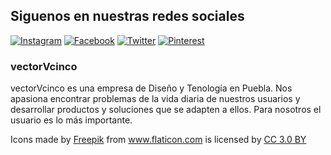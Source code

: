 ## Siguenos en nuestras redes sociales

[![Instagram][logo-instagram]](https://instagram.com/vectorvcinco)
[![Facebook][logo-facebook]](https://facebook.com/vectorvcinco)
[![Twitter][logo-twitter]](https://twitter.com/vectorvcinco)
[![Pinterest][logo-pinterest]](http://pinterest.com/vectorvcinco)
### vectorVcinco

vectorVcinco es una empresa de Diseño y Tenología en Puebla. Nos apasiona encontrar problemas de la vida diaria de nuestros usuarios y desarrollar productos y soluciones que se adapten a ellos. Para nosotros el usuario es lo más importante.

[logo-facebook]: https://github.com/Darkade/huertito.com/blob/master/002-facebook.png "Facebook"
[logo-instagram]: https://github.com/Darkade/huertito.com/blob/master/003-instagram.png "Instagram"
[logo-twitter]: https://github.com/Darkade/huertito.com/blob/master/004-twitter.png "Twitter"
[logo-pinterest]: https://github.com/Darkade/huertito.com/blob/master/001-pinterest.png "Pinterest"

<div>Icons made by <a href="http://www.freepik.com" title="Freepik">Freepik</a> from <a href="http://www.flaticon.com" title="Flaticon">www.flaticon.com</a> is licensed by <a href="http://creativecommons.org/licenses/by/3.0/" title="Creative Commons BY 3.0" target="_blank">CC 3.0 BY</a></div>
